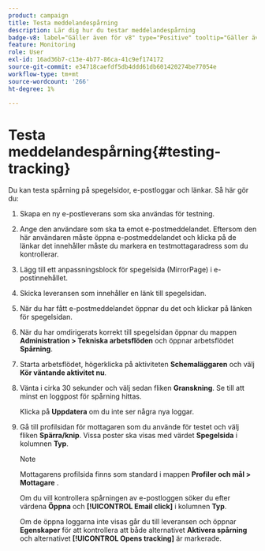 ```yaml
---
product: campaign
title: Testa meddelandespårning
description: Lär dig hur du testar meddelandespårning
badge-v8: label="Gäller även för v8" type="Positive" tooltip="Gäller även Campaign v8"
feature: Monitoring
role: User
exl-id: 16ad36b7-c13e-4b77-86ca-41c9ef174172
source-git-commit: e34718caefdf5db4ddd61db601420274be77054e
workflow-type: tm+mt
source-wordcount: '266'
ht-degree: 1%

---
```


# Testa meddelandespårning{#testing-tracking}

Du kan testa spårning på spegelsidor, e-postloggar och länkar. Så här gör du:

1. Skapa en ny e-postleverans som ska användas för testning.
1. Ange den användare som ska ta emot e-postmeddelandet. Eftersom den här användaren måste öppna e-postmeddelandet och klicka på de länkar det innehåller måste du markera en testmottagaradress som du kontrollerar.
1. Lägg till ett anpassningsblock för spegelsida (MirrorPage) i e-postinnehållet.
1. Skicka leveransen som innehåller en länk till spegelsidan.
1. När du har fått e-postmeddelandet öppnar du det och klickar på länken för spegelsidan.
1. När du har omdirigerats korrekt till spegelsidan öppnar du mappen **Administration > Tekniska arbetsflöden** och öppnar arbetsflödet **Spårning**.
1. Starta arbetsflödet, högerklicka på aktiviteten **Schemaläggaren** och välj **Kör väntande aktivitet nu**.
1. Vänta i cirka 30 sekunder och välj sedan fliken **Granskning**. Se till att minst en loggpost för spårning hittas.

   Klicka på **Uppdatera** om du inte ser några nya loggar.

1. Gå till profilsidan för mottagaren som du använde för testet och välj fliken **Spärra/knip**. Vissa poster ska visas med värdet **Spegelsida** i kolumnen **Typ**.

   >[!NOTE]
   >
   >Mottagarens profilsida finns som standard i mappen **Profiler och mål > Mottagare** .

   Om du vill kontrollera spårningen av e-postloggen söker du efter värdena **Öppna** och **[!UICONTROL Email click]** i kolumnen **Typ**.

   Om de öppna loggarna inte visas går du till leveransen och öppnar **Egenskaper** för att kontrollera att både alternativet **Aktivera spårning** och alternativet **[!UICONTROL Opens tracking]** är markerade.
